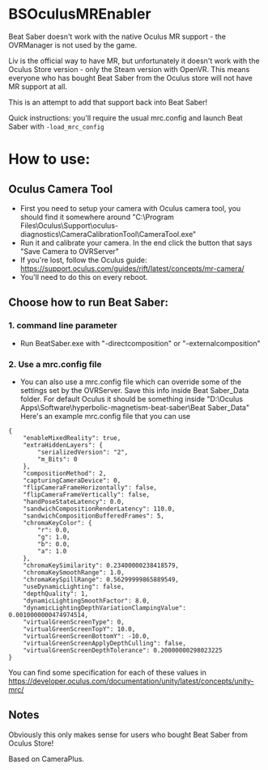 # BSOculusMREnabler

Beat Saber doesn't work with the native Oculus MR support - the OVRManager is not used by the game.

Liv is the official way to have MR, but unfortunately it doesn't work with the Oculus Store version - only the Steam version with OpenVR. This means everyone who has bought Beat Saber from the Oculus store will not have MR support at all.

This is an attempt to add that support back into Beat Saber!

Quick instructions: you'll require the usual mrc.config and launch Beat Saber with `-load_mrc_config`

# How to use:

## Oculus Camera Tool
- First you need to setup your camera with Oculus camera tool, you should find it somewhere around "C:\Program Files\Oculus\Support\oculus-diagnostics\CameraCalibrationTool\CameraTool.exe"
- Run it and calibrate your camera. In the end click the button that says "Save Camera to OVRServer"
- If you're lost, follow the Oculus guide: https://support.oculus.com/guides/rift/latest/concepts/mr-camera/
- You'll need to do this on every reboot.

## Choose how to run Beat Saber:

### 1. command line parameter
- Run BeatSaber.exe with "-directcomposition" or "-externalcomposition"

### 2. Use a mrc.config file 
- You can also use a mrc.config file which can override some of the settings set by the OVRServer. Save this info inside Beat Saber_Data folder. For default Oculus it should be something inside "D:\Oculus Apps\Software\hyperbolic-magnetism-beat-saber\Beat Saber_Data"
Here's an example mrc.config file that you can use
```
{
    "enableMixedReality": true,
    "extraHiddenLayers": {
        "serializedVersion": "2",
        "m_Bits": 0
    },
    "compositionMethod": 2,
    "capturingCameraDevice": 0,
    "flipCameraFrameHorizontally": false,
    "flipCameraFrameVertically": false,
    "handPoseStateLatency": 0.0,
    "sandwichCompositionRenderLatency": 110.0,
    "sandwichCompositionBufferedFrames": 5,
    "chromaKeyColor": {
        "r": 0.0,
        "g": 1.0,
        "b": 0.0,
        "a": 1.0
    },
    "chromaKeySimilarity": 0.23400000238418579,
    "chromaKeySmoothRange": 1.0,
    "chromaKeySpillRange": 0.56299999865889549,
    "useDynamicLighting": false,
    "depthQuality": 1,
    "dynamicLightingSmoothFactor": 8.0,
    "dynamicLightingDepthVariationClampingValue": 0.0010000000474974514,
    "virtualGreenScreenType": 0,
    "virtualGreenScreenTopY": 10.0,
    "virtualGreenScreenBottomY": -10.0,
    "virtualGreenScreenApplyDepthCulling": false,
    "virtualGreenScreenDepthTolerance": 0.20000000298023225
}
```
You can find some specification for each of these values in https://developer.oculus.com/documentation/unity/latest/concepts/unity-mrc/

## Notes

Obviously this only makes sense for users who bought Beat Saber from Oculus Store!

Based on CameraPlus.